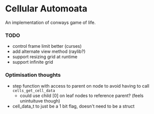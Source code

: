 # Cellular Automoata

An implementation of conways game of life.

### TODO

- control frame limit better (curses)
- add alternate view method (raylib?)
- support resizing grid at runtime
- support infinite grid

### Optimisation thoughts

- step function with access to parent on node to avoid having to call `cells_get_cell_data`
    - could use child [0] on leaf nodes to reference parent? (feels unintuituve though)
- cell_data_t to just be a 1 bit flag, doesn't need to be a struct
